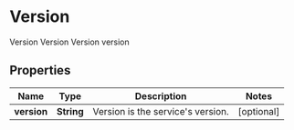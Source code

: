 

# Version

Version Version Version version
## Properties

Name | Type | Description | Notes
------------ | ------------- | ------------- | -------------
**version** | **String** | Version is the service&#39;s version. |  [optional]



